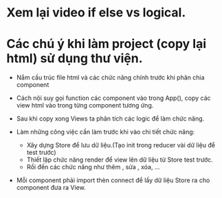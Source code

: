 # Xem lại video if else vs logical.
# Các chú ý khi làm project (copy lại html) sử dụng thư viện.
+ Nắm cấu trúc file html và các chức năng chính trước khi phân chia component 
+ Cách nội suy gọi function các component vào trong App(), copy các view html vào trong từng component tương ứng.
+ Sau khi copy xong Views ta phân tích các logic để  làm chức năng.

+ Làm những công việc cần làm trước khi vào chi tiết chức năng:
    + Xây dựng Store để lưu dữ liệu.(Tạo init trong reducer vài dữ liệu để test trước)
    + Thiết lập chức năng render để view lên dữ liệu từ Store test trước.
    + Rồi đến các chức năng như thêm , sửa , xóa, ...

+ Mỗi component phải import thèn connect để lấy dữ liệu Store ra cho component đưa ra View.